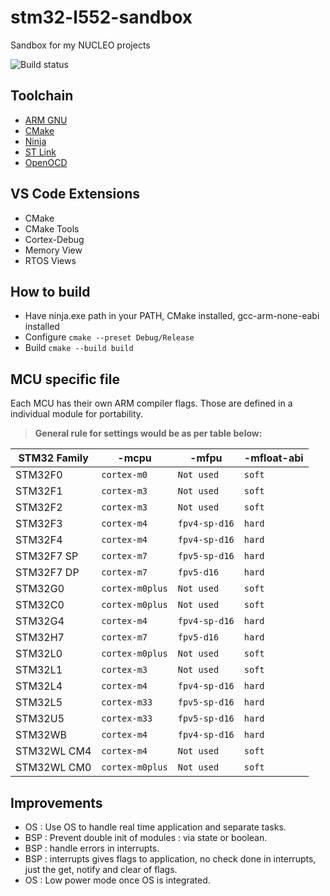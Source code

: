 # stm32-l552-sandbox
Sandbox for my NUCLEO projects

![Build status](https://github.com/frchp/stm32-l552-sandbox/actions/workflows/actions.yml/badge.svg)

## Toolchain
- [ARM GNU](https://developer.arm.com/downloads/-/arm-gnu-toolchain-downloads)
- [CMake](https://cmake.org/download/)
- [Ninja](https://github.com/ninja-build/ninja/releases)
- [ST Link](https://www.st.com/en/development-tools/stm32cubeprog.html)
- [OpenOCD](https://packages.msys2.org/packages/mingw-w64-x86_64-openocd)

## VS Code Extensions

- CMake
- CMake Tools
- Cortex-Debug
- Memory View
- RTOS Views

## How to build
 - Have ninja.exe path in your PATH, CMake installed, gcc-arm-none-eabi installed
 - Configure 
```cmake --preset Debug/Release```
 - Build
```cmake --build build```

## MCU specific file

Each MCU has their own ARM compiler flags. Those are defined in a individual module for portability.
> **General rule for settings would be as per table below:**

| STM32 Family | -mcpu           | -mfpu         | -mfloat-abi |
| ------------ | --------------- | ------------- | ----------- |
| STM32F0      | `cortex-m0`     | `Not used`    | `soft`      |
| STM32F1      | `cortex-m3`     | `Not used`    | `soft`      |
| STM32F2      | `cortex-m3`     | `Not used`    | `soft`      |
| STM32F3      | `cortex-m4`     | `fpv4-sp-d16` | `hard`      |
| STM32F4      | `cortex-m4`     | `fpv4-sp-d16` | `hard`      |
| STM32F7 SP   | `cortex-m7`     | `fpv5-sp-d16` | `hard`      |
| STM32F7 DP   | `cortex-m7`     | `fpv5-d16`    | `hard`      |
| STM32G0      | `cortex-m0plus` | `Not used`    | `soft`      |
| STM32C0      | `cortex-m0plus` | `Not used`    | `soft`      |
| STM32G4      | `cortex-m4`     | `fpv4-sp-d16` | `hard`      |
| STM32H7      | `cortex-m7`     | `fpv5-d16`    | `hard`      |
| STM32L0      | `cortex-m0plus` | `Not used`    | `soft`      |
| STM32L1      | `cortex-m3`     | `Not used`    | `soft`      |
| STM32L4      | `cortex-m4`     | `fpv4-sp-d16` | `hard`      |
| STM32L5      | `cortex-m33`    | `fpv5-sp-d16` | `hard`      |
| STM32U5      | `cortex-m33`    | `fpv5-sp-d16` | `hard`      |
| STM32WB      | `cortex-m4`     | `fpv4-sp-d16` | `hard`      |
| STM32WL CM4  | `cortex-m4`     | `Not used`    | `soft`      |
| STM32WL CM0  | `cortex-m0plus` | `Not used`    | `soft`      |

## Improvements
- OS : Use OS to handle real time application and separate tasks.
- BSP : Prevent double init of modules : via state or boolean.
- BSP : handle errors in interrupts.
- BSP : interrupts gives flags to application, no check done in interrupts, just the get, notify and clear of flags.
- OS : Low power mode once OS is integrated.
